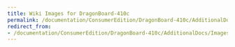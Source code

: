 ```yaml
---
title: Wiki Images for DragonBoard-410c
permalink: /documentation/ConsumerEdition/DragonBoard-410c/AdditionalDocs/Images/Images_Wiki/
redirect_from:
- /documentation/ConsumerEdition/DragonBoard-410c/AdditionalDocs/Images/Images_Wiki/README.md/
---
```

